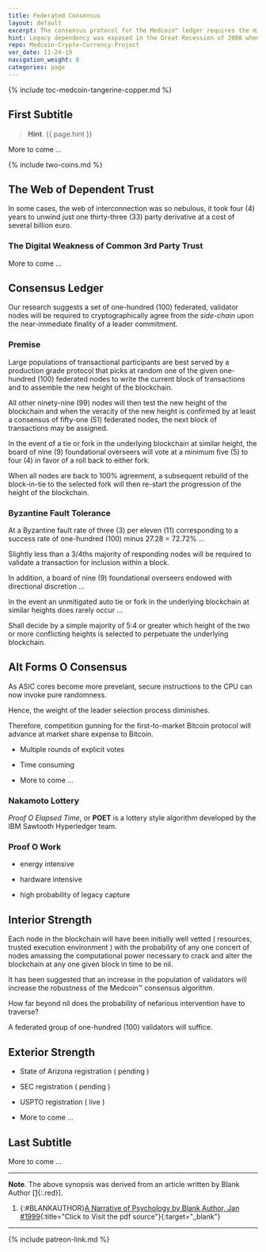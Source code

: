 ```yaml
---
title: Federated Consensus
layout: default
excerpt: The consensus protocol for the Medcoin™ ledger requires the mitigation of many transactional participants with a high rate of transaction throughput performed speedily ...
hint: Legacy dependency was exposed in the Great Recession of 2008 when counter-party risk escalated post consummation of 3rd party contracts.
repo: Medcoin-Crypto-Currency-Project
ver_date: 11-24-19
navigation_weight: 8
categories: page
---
```

{% include toc-medcoin-tangerine-copper.md %}

## First Subtitle

> **Hint**. {{ page.hint }}

More to come ...

{% include two-coins.md %}

## The Web of Dependent Trust

In some cases, the web of interconnection was so nebulous, it took four (4) years to unwind just one thirty-three (33) party derivative at a cost of several billion euro.

### The Digital Weakness of Common 3rd Party Trust

More to come ...

## Consensus Ledger

Our research suggests a set of one-hundred (100) federated, validator nodes will be required to cryptographically agree from the *side-chain* upon the near-immediate finality of a leader commitment.

### Premise

Large populations of transactional participants are best served by a production grade protocol that picks at random one of the given one-hundred (100) federated nodes to write the current block of transactions and to assemble the new height of the blockchain.

All other ninety-nine (99) nodes will then test the new height of the blockchain and when the veracity of the new height is confirmed by at least a consensus of fifty-one (51) federated nodes, the next block of transactions may be assigned.

In the event of a tie or fork in the underlying blockchain at similar height, the board of nine (9) foundational overseers will vote at a minimum five (5) to four (4) in favor of a roll back to either fork.

When all nodes are back to 100% agreement, a subsequent rebuild of the block-in-tie to the selected fork will then re-start the progression of the height of the blockchain.

### Byzantine Fault Tolerance

At a Byzantine fault rate of three (3) per eleven (11) corresponding to a success rate of one-hundred (100) minus 27.28 = 72.72% ...

Slightly less than a 3/4ths majority of responding nodes will be required to validate a transaction for inclusion within a block.

In addition, a board of nine (9) foundational overseers endowed with directional discretion ...

In the event an unmitigated auto tie or fork in the underlying blockchain at similar heights does rarely occur ...

Shall decide by a simple majority of 5:4 or greater which height of the two or more conflicting heights is selected to perpetuate the underlying blockchain.

## Alt Forms O Consensus

As ASIC cores become more prevelant, secure instructions to the CPU can now invoke pure randomness.

Hence, the weight of the leader selection process diminishes.

Therefore, competition gunning for the first-to-market Bitcoin protocol will advance at market share expense to Bitcoin.

- Multiple rounds of explicit votes

- Time consuming

- More to come ...

### Nakamoto Lottery

*Proof O Elapsed Time*, or **POET** is a lottery style algorithm developed by the IBM Sawtooth Hyperledger team.

### Proof O Work

- energy intensive

- hardware intensive

- high probability of legacy capture

## Interior Strength

Each node in the blockchain will have been initially well vetted ( resources, trusted execution environment ) with the probability of any one concert of nodes amassing the computational power necessary to crack and alter the blockchain at any one given block in time to be nil.

It has been suggested that an increase in the population of validators will increase the robustness of the Medcoin™ consensus algorithm.

How far beyond nil does the probability of nefarious intervention have to traverse?

A federated group of one-hundred (100) validators will suffice.

## Exterior Strength

- State of Arizona registration ( pending )

- SEC registration ( pending )

- USPTO registration ( live )

- More to come ...

## Last Subtitle

More to come ...

***

**Note**. The above synopsis was derived from an article written by Blank Author [[1](#BLANKAUTHOR){:.red}].

1. {:#BLANKAUTHOR}[A Narrative of Psychology by Blank Author, Jan #1999](http://cowles.yale.edu/sites/default/files/files/pub/d20/d2069.pdf){:title="Click to Visit the pdf source"}{:target="_blank"}

***

{% include patreon-link.md %}

